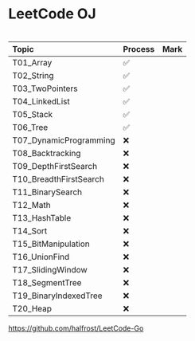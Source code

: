 # LeetCode OJ


# 

|          Topic           | Process | Mark |
| :---                     | ---- | ---- |
| T01_Array                |  ✅  |    |
| T02_String               |  ✅  |    |
| T03_TwoPointers          |  ✅  |    |
| T04_LinkedList           |  ✅  |    |
| T05_Stack                |  ✅  |    |
| T06_Tree                 |  ✅  |    |
| T07_DynamicProgramming   |  ❌  |    |
| T08_Backtracking         |  ❌  |    |
| T09_DepthFirstSearch     |  ❌  |    |
| T10_BreadthFirstSearch   |  ❌  |    |
| T11_BinarySearch         |  ❌  |    |
| T12_Math                 |  ❌  |    |
| T13_HashTable            |  ❌  |    |
| T14_Sort                 |  ❌  |    |
| T15_BitManipulation      |  ❌  |    |
| T16_UnionFind            |  ❌  |    |
| T17_SlidingWindow        |  ❌  |    |
| T18_SegmentTree          |  ❌  |    |
| T19_BinaryIndexedTree    |  ❌  |    |
| T20_Heap                 |  ❌  |    |



https://github.com/halfrost/LeetCode-Go